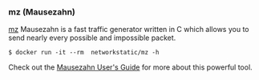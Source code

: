 
### mz (Mausezahn)

[mz](http://www.perihel.at/sec/mz/mzguide.html) Mausezahn is a fast traffic generator written in C which allows you to send nearly every possible and impossible packet.

```
$ docker run -it --rm  networkstatic/mz -h
```

Check out the [Mausezahn User's Guide](http://www.perihel.at/sec/mz/mzguide.html) for more about this powerful tool.